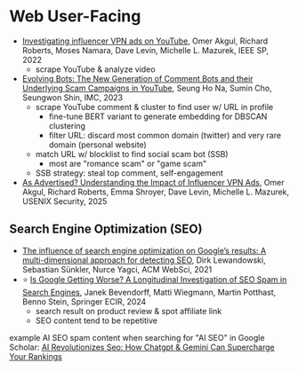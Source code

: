 # Web User-Facing

- [Investigating influencer VPN ads on
    YouTube](https://par.nsf.gov/servlets/purl/10353407), Omer Akgul,
    Richard Roberts, Moses Namara, Dave Levin, Michelle L. Mazurek, IEEE SP,
    2022
    - scrape YouTube & analyze video
- [Evolving Bots: The New Generation of Comment Bots and
    their Underlying Scam Campaigns in
    YouTube](https://dl-acm-org.libproxy2.usc.edu/doi/abs/10.1145/3618257.3624822),
    Seung Ho Na, Sumin Cho, Seungwon Shin, IMC, 2023
    - scrape YouTube comment & cluster to find user w/ URL in profile
        - fine-tune BERT variant to generate embedding for DBSCAN clustering
        - filter URL: discard most common domain (twitter) and
            very rare domain (personal website)
    - match URL w/ blocklist to find social scam bot (SSB)
        - most are "romance scam" or "game scam"
    - SSB strategy: steal top comment, self-engagement
- [As Advertised?
    Understanding the Impact of
    Influencer VPN Ads](https://arxiv.org/abs/2406.13017), Omer Akgul,
    Richard Roberts, Emma Shroyer, Dave Levin, Michelle L. Mazurek,
    USENIX Security, 2025

## Search Engine Optimization (SEO)

- [The influence of search engine optimization on Google’s results:
    A multi-dimensional approach for detecting
    SEO](https://www.researchgate.net/profile/Dirk-Lewandowski/publication/352675578_The_influence_of_search_engine_optimization_on_Google's_results_A_multi-dimensional_approach_for_detecting_SEO/links/60f6f0599541032c6d546fd2/The-influence-of-search-engine-optimization-on-Googles-results-A-multi-dimensional-approach-for-detecting-SEO.pdf),
    Dirk Lewandowski, Sebastian Sünkler, Nurce Yagci, ACM WebSci, 2021
- ⭐ [Is Google Getting Worse?
    A Longitudinal Investigation of SEO Spam in Search
    Engines](https://downloads.webis.de/publications/papers/bevendorff_2024a.pdf),
    Janek Bevendorff, Matti Wiegmann, Martin Potthast, Benno Stein,
    Springer ECIR, 2024
    - search result on product review & spot affiliate link
    - SEO content tend to be repetitive

example AI SEO spam content when searching for "AI SEO" in Google Scholar:
[AI Revolutionizes Seo: How Chatgpt & Gemini Can Supercharge Your
Rankings](https://www.webdesignplusseo.com/ai-revolutionizes-seo-how-chatgpt-gemini-can-supercharge-your-rankings/)
